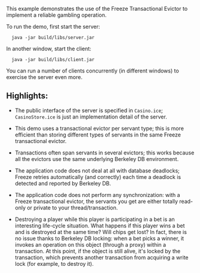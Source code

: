 This example demonstrates the use of the Freeze Transactional Evictor
to implement a reliable gambling operation.

To run the demo, first start the server:

      java -jar build/libs/server.jar

In another window, start the client:

      java -jar build/libs/client.jar

You can run a number of clients concurrently (in different windows)
to exercise the server even more.

Highlights:
----------

- The public interface of the server is specified in `Casino.ice`;
  `CasinoStore.ice` is just an implementation detail of the server.

- This demo uses a transactional evictor per servant type; this 
  is more efficient than storing different types of servants in
  the same Freeze transactional evictor.

- Transactions often span servants in several evictors; this works
  because all the evictors use the same underlying Berkeley DB 
  environment.

- The application code does not deal at all with database deadlocks;
  Freeze retries automatically (and correctly) each time a deadlock is
  detected and reported by Berkeley DB.

- The application code does not perform any synchronization: with
  a Freeze transactional evictor, the servants you get are either
  totally read-only or private to your thread/transaction.

- Destroying a player while this player is participating in a bet
  is an interesting life-cycle situation. What happens if this player
  wins a bet and is destroyed at the same time? Will chips get lost?
  In fact, there is no issue thanks to Berkeley DB locking:
  when a bet picks a winner, it invokes an operation on this object
  (through a proxy) within a transaction. At this point, if the 
  object is still alive, it's locked by the transaction, which
  prevents another transaction from acquiring a write lock (for 
  example, to destroy it).
